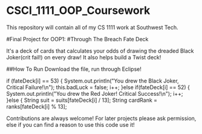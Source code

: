 # CSCI_1111_OOP_Coursework
This repository will contain all of my CS 1111 work at Southwest Tech.

#Final Project for OOP1:
#Through The Breach Fate Deck

It's a deck of cards that calculates your odds of drawing the dreaded Black Joker(crit fail!) on every draw!
It also helps build a Twist deck!

##How To Run
Download the file, run through Eclipse!

if (fateDeck[i] == 53) {
				System.out.println("You drew the Black Joker, Critical Failure!\n");
				this.badLuck = false;
				i++;
			}else if(fateDeck[i] == 52) {
				System.out.println("You drew the Red Joker! Critical Success!\n");
				i++;
			}else {
				String suit = suits[fateDeck[i] / 13];
				String cardRank = ranks[fateDeck[i] % 13];


Contributions are always welcome! For later projects please ask permission, else if you can find a reason to use this code use it!
